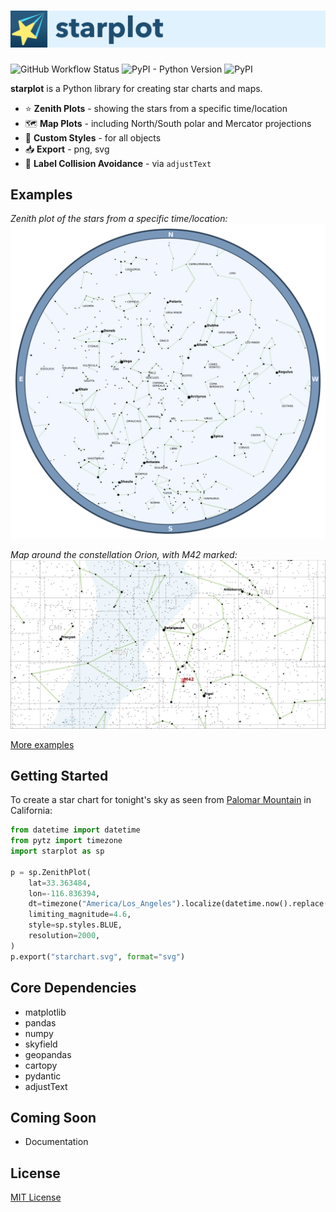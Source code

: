 # <img src="docs/banner.svg" width="900">
![GitHub Workflow Status](https://img.shields.io/github/actions/workflow/status/steveberardi/starplot/test.yml?style=for-the-badge)
![PyPI - Python Version](https://img.shields.io/pypi/pyversions/starplot?style=for-the-badge)
![PyPI](https://img.shields.io/pypi/v/starplot?style=for-the-badge)

**starplot** is a Python library for creating star charts and maps.

- ⭐ **Zenith Plots** - showing the stars from a specific time/location
- 🗺️ **Map Plots** - including North/South polar and Mercator projections
- 🎨 **Custom Styles** - for all objects
- 📥 **Export** - png, svg
- 🧭 **Label Collision Avoidance** - via `adjustText`

## Examples
*Zenith plot of the stars from a specific time/location:*
![starchart-blue](examples/starchart-blue.png)

*Map around the constellation Orion, with M42 marked:*
![map-orion](examples/mercator-orion.png)


[More examples](examples/)

## Getting Started

To create a star chart for tonight's sky as seen from [Palomar Mountain](https://en.wikipedia.org/wiki/Palomar_Mountain) in California:

```python
from datetime import datetime
from pytz import timezone
import starplot as sp

p = sp.ZenithPlot(
    lat=33.363484, 
    lon=-116.836394,
    dt=timezone("America/Los_Angeles").localize(datetime.now().replace(hour=22)),
    limiting_magnitude=4.6,
    style=sp.styles.BLUE,
    resolution=2000,
)
p.export("starchart.svg", format="svg")
```

## Core Dependencies

- matplotlib
- pandas
- numpy
- skyfield
- geopandas
- cartopy
- pydantic
- adjustText

## Coming Soon

- Documentation

## License
[MIT License](LICENSE)

